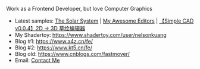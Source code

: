 Work as a Frontend Developer, but love Computer Graphics
- Latest samples: [The Solar System](https://www.kt5.cn/3d-world/) | [My Awesome Editors](https://www.kt5.cn/my-editor/) | [【Simple CAD v0.0.4】2D -> 3D 草绘编辑器](https://www.kt5.cn/my-editor/)
- My Shadertoy: https://www.shadertoy.com/user/nelsonkuang
- Blog #1: https://www.a4z.cn/fe/
- Blog #2: https://www.kt5.cn/fe/
- Blog old: https://www.cnblogs.com/fastmover/
- Email: [Contact Me](mailto:kbl_1794@qq.com)
